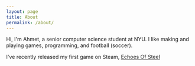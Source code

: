 ```yaml
---
layout: page
title: About
permalink: /about/
---
```


Hi, I'm Ahmet, a senior computer science student at NYU. I like making and playing games, programming, and football (soccer).

I've recently released my first game on Steam, [Echoes Of Steel](https://store.steampowered.com/app/2580010/Echoes_Of_Steel/)  
